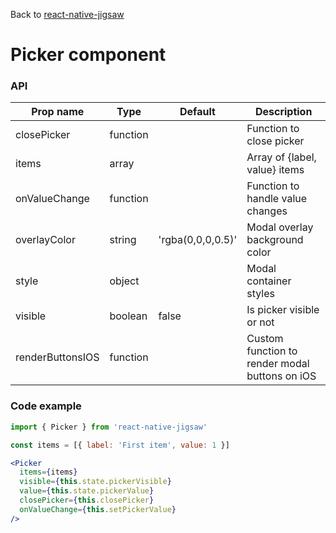 Back to [react-native-jigsaw](../../README.md)

Picker component
================
### API
Prop name         | Type      | Default           | Description
----------------- | --------- | ----------------- | ------------------
closePicker       | function  |                   | Function to close picker
items             | array     |                   | Array of {label, value} items
onValueChange     | function  |                   | Function to handle value changes
overlayColor      | string    | 'rgba(0,0,0,0.5)' | Modal overlay background color
style             | object    |                   | Modal container styles
visible           | boolean   | false             | Is picker visible or not
renderButtonsIOS  | function  |                   | Custom function to render modal buttons on iOS

### Code example

```jsx
import { Picker } from 'react-native-jigsaw'

const items = [{ label: 'First item', value: 1 }]

<Picker
  items={items}
  visible={this.state.pickerVisible}
  value={this.state.pickerValue}
  closePicker={this.closePicker}
  onValueChange={this.setPickerValue}
/>
```
